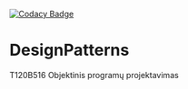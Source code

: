 [![Codacy Badge](https://api.codacy.com/project/badge/Grade/cf26e9160be640e2ae833276d8286723)](https://www.codacy.com?utm_source=github.com&amp;utm_medium=referral&amp;utm_content=Eoic/DesignPatterns&amp;utm_campaign=Badge_Grade)
# DesignPatterns
T120B516 Objektinis programų projektavimas
